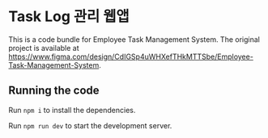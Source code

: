 # Task Log 관리 웹앱

This is a code bundle for Employee Task Management System. The original project is available at https://www.figma.com/design/CdIGSp4uWHXefTHkMTTSbe/Employee-Task-Management-System.

## Running the code

Run `npm i` to install the dependencies.

Run `npm run dev` to start the development server.
